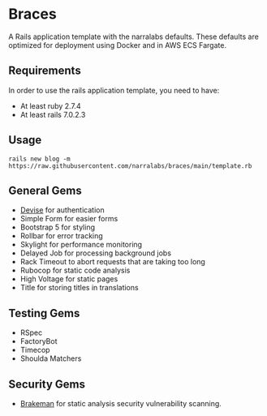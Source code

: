 # Braces

A Rails application template with the narralabs defaults. These defaults are optimized for deployment using Docker and in AWS ECS Fargate.

## Requirements

In order to use the rails application template, you need to have:

- At least ruby 2.7.4
- At least rails 7.0.2.3

## Usage

```
rails new blog -m https://raw.githubusercontent.com/narralabs/braces/main/template.rb
```

## General Gems

- [Devise](https://github.com/heartcombo/devise) for authentication
- Simple Form for easier forms
- Bootstrap 5 for styling
- Rollbar for error tracking
- Skylight for performance monitoring
- Delayed Job for processing background jobs
- Rack Timeout to abort requests that are taking too long
- Rubocop for static code analysis
- High Voltage for static pages
- Title for storing titles in translations

## Testing Gems

- RSpec
- FactoryBot
- Timecop
- Shoulda Matchers

## Security Gems

- [Brakeman](https://github.com/presidentbeef/brakeman) for static analysis security vulnerability scanning.
